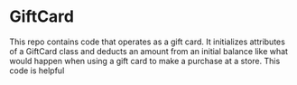 # GiftCard
This repo contains code that operates as a gift card. It initializes attributes of a GiftCard class and deducts an amount from an initial balance like what would happen when using a gift card to make a purchase at a store. This code is helpful  
